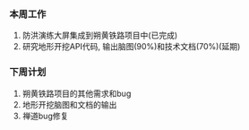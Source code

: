 ### 本周工作

1. 防洪演练大屏集成到朔黄铁路项目中(已完成)
2. 研究地形开挖API代码, 输出脑图(90%)和技术文档(70%)(延期)

### 下周计划

1. 朔黄铁路项目的其他需求和bug
2. 地形开挖脑图和文档的输出
3. 禅道bug修复
